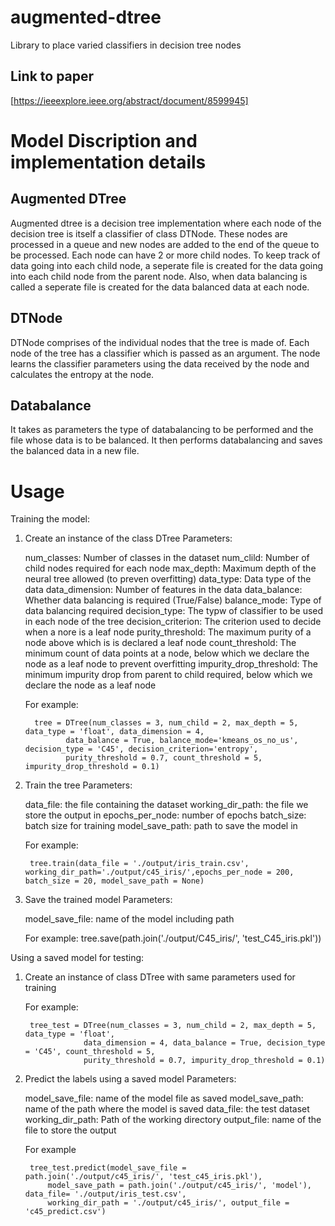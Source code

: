 # augmented-dtree
Library to place varied classifiers in decision tree nodes
## Link to paper
[https://ieeexplore.ieee.org/abstract/document/8599945]

# Model Discription and implementation details

## Augmented DTree
Augmented dtree is a decision tree implementation where each node of the decision tree is itself a classifier of class DTNode. These nodes are processed in a queue and new nodes are added to the end of the queue to be processed. Each node can have 2 or more child nodes. To keep track of data going into each child node, a seperate file is created for the data going into each child node from the parent node. Also, when data balancing is called a seperate file is created for the data balanced data at each node.

## DTNode
DTNode comprises of the individual nodes that the tree is made of. Each node of the tree has a classifier which is passed as an argument. The node learns the classifier parameters using the data received by the node and calculates the entropy at the node.

## Databalance
It takes as parameters the type of databalancing to be performed and the file whose data is to be balanced. It then performs databalancing and saves the balanced data in a new file.

# Usage

Training the model:

1. Create an instance of the class DTree
	Parameters:

	num_classes: Number of classes in the dataset
	num_clild: Number of child nodes required for each node
	max_depth: Maximum depth of the neural tree allowed (to preven overfitting)
	data_type: Data type of the data 
	data_dimension: Number of features in the data
	data_balance: Whether data balancing is required (True/False)
	balance_mode: Type of data balancing required
	decision_type: The typw of classifier to be used in each node of the tree
	decision_criterion: The criterion used to decide when a nore is a leaf node
	purity_threshold: The maximum purity of a node above which is is declared a leaf node
	count_threshold: The minimum count of data points at a node, below which we declare the node as a leaf node to prevent overfitting
	impurity_drop_threshold: The minimum impurity drop from parent to child required, below which we declare the node as a leaf node

	For example:

		 tree = DTree(num_classes = 3, num_child = 2, max_depth = 5, data_type = 'float', data_dimension = 4,
	 			data_balance = True, balance_mode='kmeans_os_no_us', decision_type = 'C45', decision_criterion='entropy',
	 			purity_threshold = 0.7, count_threshold = 5, impurity_drop_threshold = 0.1)

2. Train the tree
	Parameters:

	data_file: the file containing the dataset
	working_dir_path: the file we store the output in 
	epochs_per_node: number of epochs
	batch_size: batch size for training
	model_save_path: path to save the model in

	For example:

		tree.train(data_file = './output/iris_train.csv', working_dir_path='./output/c45_iris/',epochs_per_node = 200, batch_size = 20, model_save_path = None)

3. Save the trained model
	Parameters:

	model_save_file: name of the model including path

	For example:
		tree.save(path.join('./output/C45_iris/', 'test_C45_iris.pkl'))

Using a saved model for testing:

1. Create an instance of class DTree with same parameters used for training

	For example:
	
		tree_test = DTree(num_classes = 3, num_child = 2, max_depth = 5, data_type = 'float', 
					data_dimension = 4, data_balance = True, decision_type = 'C45', count_threshold = 5,
					purity_threshold = 0.7, impurity_drop_threshold = 0.1)

2. Predict the labels using a saved model
	Parameters:

	model_save_file: name of the model file as saved
	model_save_path: name of the path where the model is saved
	data_file: the test dataset
	working_dir_path: Path of the working directory
	output_file: name of the file to store the output

	For example

		tree_test.predict(model_save_file = path.join('./output/c45_iris/', 'test_c45_iris.pkl'), 
	 		model_save_path = path.join('./output/c45_iris/', 'model'), data_file= './output/iris_test.csv',
	 		working_dir_path = './output/c45_iris/', output_file = 'c45_predict.csv')
